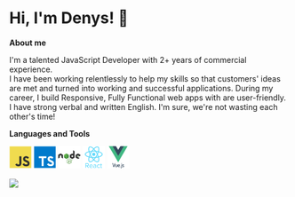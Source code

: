 # Hi, I'm Denys! 👋




**About me**

I'm a talented JavaScript Developer with 2+ years of commercial experience. <br/> 
I have been working relentlessly to help my skills so that customers' ideas are met and turned into working and successful applications.
During my career, I build Responsive, Fully Functional web apps with are user-friendly. <br/> 
I have strong verbal and written English. I'm sure, we're not wasting each other's time!



**Languages and Tools**

<img src="https://raw.githubusercontent.com/devicons/devicon/master/icons/javascript/javascript-original.svg" alt="javascript" width="40" height="40"/> <img src="https://raw.githubusercontent.com/devicons/devicon/master/icons/typescript/typescript-original.svg" alt="typescript" width="40" height="40"/> 
<img src="https://raw.githubusercontent.com/devicons/devicon/master/icons/nodejs/nodejs-original-wordmark.svg" alt="nodejs" width="40" height="40"/> 
<img src="https://raw.githubusercontent.com/devicons/devicon/master/icons/react/react-original-wordmark.svg" alt="react" width="40" height="40"/> 
<img src="https://raw.githubusercontent.com/devicons/devicon/master/icons/vuejs/vuejs-original-wordmark.svg" alt="vuejs" width="40" height="40"/> 

<a href="https://github.com/anuraghazra/github-readme-stats"><img align="center" src="https://github-readme-stats.vercel.app/api/top-langs/?username=deceser&layout=compact&theme=buefy&hide_border=true" /></a> 




